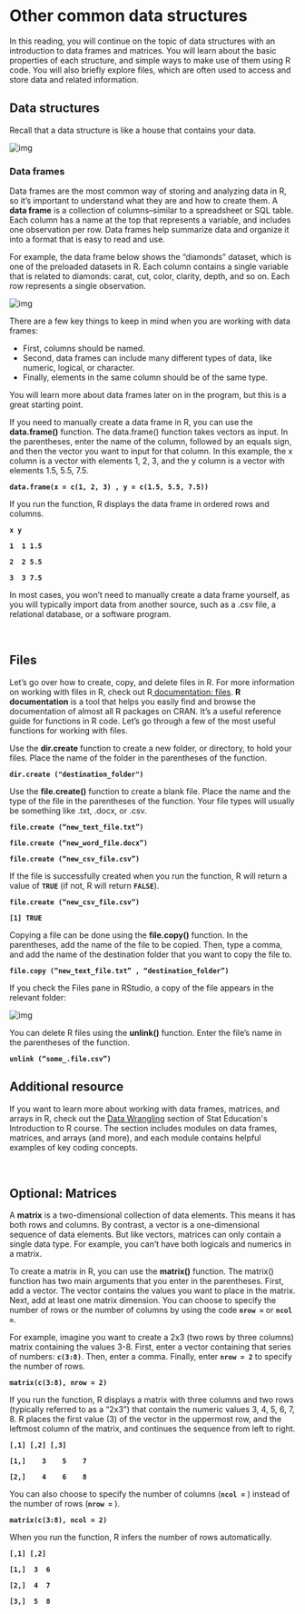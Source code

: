 # Other common data structures

In this reading, you will continue on the topic of data structures with an introduction to data frames and matrices. You will learn about the basic properties of each structure, and simple ways to make use of them using R code. You will also briefly explore files, which are often used to access and store data and related information.

## Data structures

R​ecall that a data structure is like a house that contains your data.

![img](img/data.png)

### Data frames
Data frames are the most common way of storing and analyzing data in R, so it’s important to understand what they are and how to create them. A **data frame** is a collection of columns–similar to a spreadsheet or SQL table. Each column has a name at the top that represents a variable, and includes one observation per row. Data frames help summarize data and organize it into a format that is easy to read and use. 

For example, the data frame below shows the “diamonds” dataset, which is one of the preloaded datasets in R. Each column contains a single variable that is related to diamonds: carat, cut, color, clarity, depth, and so on. Each row represents a single observation.

![img](img/data2.png)

There are a few key things to keep in mind when you are working with data frames: 

* First, columns should be named. 
* Second, data frames can include many different types of data, like numeric, logical, or character.
* Finally, elements in the same column should be of the same type.

You will learn more about data frames later on in the program, but this is a great starting point. 

If you need to manually create a data frame in R, you can use the **data.frame()** function. The data.frame() function takes vectors as input. In the parentheses, enter the name of the column, followed by an equals sign, and then the vector you want to input for that column. In this example, the x column is a vector with elements 1, 2, 3, and the y column is a vector with elements 1.5, 5.5, 7.5. 

**`data.frame(x = c(1, 2, 3) , y = c(1.5, 5.5, 7.5))`**

If you run the function, R displays the data frame in ordered rows and columns. 

   **`x y`**

**`1  1 1.5`**

**`2  2 5.5`**

**`3  3 7.5`**

In most cases, you won’t need to manually create a data frame yourself, as you will typically import data from another source, such as a .csv file, a relational database, or a software program.

&nbsp;

## Files

Let’s go over how to create, copy, and delete files in R. For more information on working with files in R, check out R[ documentation: files](https://www.rdocumentation.org/packages/base/versions/3.6.2/topics/files). **R documentation** is a tool that helps you easily find and browse the documentation of almost all R packages on CRAN. It’s a useful reference guide for functions in R code. Let’s go through a few of the most useful functions for working with files. 

Use the **dir.create** function to create a new folder, or directory, to hold your files. Place the name of the folder in the parentheses of the function. 

**`dir.create ("destination_folder")`**

Use the **file.create()** function to create a blank file. Place the name and the type of the file in the parentheses of the function. Your file types will usually be something like .txt, .docx, or .csv.  

**`file.create (“new_text_file.txt”)`**

**`file.create (“new_word_file.docx”)`** 

**`file.create (“new_csv_file.csv”)`** 

If the file is successfully created when you run the function, R will return a value of **`TRUE`** (if not, R will return **`FALSE`**). 

**`file.create (“new_csv_file.csv”)`**

**`[1] TRUE`** 

Copying a file can be done using the **file.copy()** function. In the parentheses, add the name of the file to be copied. Then, type a comma, and add the name of the destination folder that you want to copy the file to. 

**`file.copy (“new_text_file.txt” , “destination_folder”)`**

If you check the Files pane in RStudio, a copy of the file appears in the relevant folder:

![img](img/data3.png)

You can delete R files using the **unlink()** function. Enter the file’s name in the parentheses of the function.

**`unlink (“some_.file.csv”)`**

## Additional resource

If you want to learn more about working with data frames, matrices, and arrays in R, check out the [Data Wrangling](http://statseducation.com/Introduction-to-R/modules/getting%20data/data-wrangling/) section of Stat Education's Introduction to R course. The section includes modules on data frames, matrices, and arrays (and more), and each module contains helpful examples of key coding concepts. 

&nbsp;

## Optional: Matrices 

A **matrix** is a two-dimensional collection of data elements. This means it has both rows and columns. By contrast, a vector is a one-dimensional sequence of data elements. But like vectors, matrices can only contain a single data type. For example, you can’t have both logicals and numerics in a matrix. 

To create a matrix in R, you can use the **matrix()** function. The matrix() function has two main arguments that you enter in the parentheses. First, add a vector. The vector contains the values you want to place in the matrix. Next, add at least one matrix dimension. You can choose to specify the number of rows or the number of columns by using the code **`nrow =`** or **`ncol =`**. 

For example, imagine you want to create a 2x3 (two rows by three columns) matrix containing the values 3-8. First, enter a vector containing that series of numbers: **`c(3:8)`**. Then, enter a comma. Finally, enter **`nrow = 2`** to specify the number of rows. 

**`matrix(c(3:8), nrow = 2)`**

If you run the function, R displays a matrix with three columns and two rows (typically referred to as a “2x3”) that contain the numeric values 3, 4, 5, 6, 7, 8. R places the first value (3) of the vector in the uppermost row, and the leftmost column of the matrix, and continues the sequence from left to right. 

  **`[,1] [,2] [,3]`**

**`[1,]    3    5    7`**

**`[2,]    4    6    8`**

You can also choose to specify the number of columns (**`ncol =`** ) instead of the number of rows (**`nrow =`** ). 

**`matrix(c(3:8), ncol = 2)`**

When you run the function, R infers the number of rows automatically.

  **`[,1] [,2]`**

**`[1,]  3  6`**

**`[2,]  4  7`** 

**`[3,]  5  8`**

